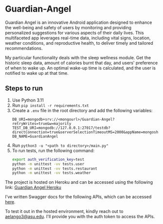 # Guardian-Angel

Guardian Angel is an innovative Android application designed to enhance the well-being and safety of users by monitoring and providing personalized suggestions for various aspects of their daily lives. This multifaceted app leverages real-time data, including vital signs, location, weather conditions, and reproductive health, to deliver timely and tailored recommendations.

My particular functionality deals with the sleep wellness module. Get the historic sleep data, amount of calories burnt that day, and users' preference of when to wake up. An optimal wake-up time is calculated, and the user is notified to wake up at that time.

## Steps to run
1. Use Python 3.11
2. Run `pip install -r requirements.txt`
3. Create a `.env` file in the root directory and add the following variables:
    ```env
    DB_URI=mongodb+srv://<mongourl>/Guardian-Angel?retryWrites=true&w=majority
    TEST_DB_URI=mongodb://127.0.0.1:27017/testdb?directConnection=true&serverSelectionTimeoutMS=2000&appName=mongosh+2.0.2
    DB_NAME=GuardianAngel
    ```
4. Run `python3 -u "<path to directory>/main.py"`
5. To run tests, run the following command:
    ```bash
    export auth_verification_key=test
    python -m unittest -vv tests.user
    python -m unittest -vv tests.restaurant
    python -m unittest -vv tests.weather
    ```

The project is hosted on Heroku and can be accessed using the following link: [Guardian Angel Heroku](https://mc-guardian-angel-1fec5a1eb0b8.herokuapp.com/)

I've written Swagger docs for the following APIs, which can be accessed [here](https://mc-guardian-angel-1fec5a1eb0b8.herokuapp.com/apidocs/).

To test it out in the hosted environment, kindly reach out to [aelango3@asu.edu](mailto:aelango3@asu.edu). I'll provide you with the auth token to access the APIs.
